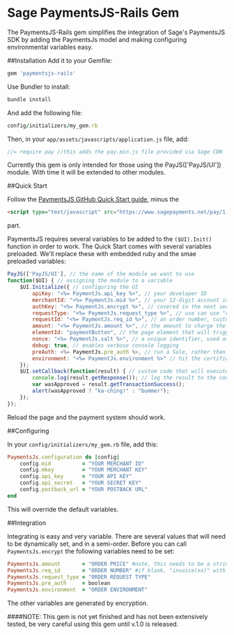 # Sage PaymentsJS-Rails Gem

The PaymentsJS-Rails gem simplifies the integration of Sage's PaymentsJS SDK by adding the PaymentsJs model and making configuring environmental variables easy.

##Installation
Add it to your Gemfile:
```bash
gem 'paymentsjs-rails'
```
	
Use Bundler to install:
```bash	
bundle install
```
	
And add the following file:
```ruby
config/initializers/my_gem.rb
```	
Then, in your `app/assets/javascripts/application.js` file, add:
```javascript
//= require pay //this adds the pay.min.js file provided via Sage CDN
```
	
Currently this gem is only intended for those using the PayJS(['PayJS/UI']) module. With time it will be extended to other modules. 

##Quick Start

Follow the [PaymentsJS GitHub Quick Start guide](https://github.com/SagePayments/PaymentsJS "PaymentsJS"), minus the 
```html
<script type="text/javascript" src="https://www.sagepayments.net/pay/1.0.0/js/pay.min.js"></script>
```
part.

PaymentsJS requires several variables to be added to the `($UI).Init()` function in order to work. The Quick Start comes with several variables preloaded. We'll replace these with embedded ruby and the smae preloaded variables:

```javascript
PayJS(['PayJS/UI'], // the name of the module we want to use
function($UI) { // assigning the module to a variable
	$UI.Initialize({ // configuring the UI
		apiKey: "<%= PaymentJs.api_key %>", // your developer ID
		merchantId: "<%= PaymentJs.mid %>", // your 12-digit account identifier
		authKey: "<%= PaymentJs.encrypt %>", // covered in the next section!
		requestType: "<%= PaymentJs.request_type %>", // use can use "vault" to tokenize a card without charging it
		requestId: "<%= PaymentJs.req_id %>", // an order number, customer or account identifier, etc.
		amount: "<%= PaymentJs.amount %>", // the amount to charge the card. in test mode, different amounts produce different results.
		elementId: "paymentButton", // the page element that will trigger the UI
		nonce: "<%= PaymentJs.salt %>", // a unique identifier, used as salt
		debug: true, // enables verbose console logging
		preAuth: <%= PaymentJs.pre_auth %>, // run a Sale, rather than a PreAuth
		environment: "<%= PaymentJs.environment %>" // hit the certification environment
	});
	$UI.setCallback(function(result) { // custom code that will execute when the UI receives a response
		console.log(result.getResponse()); // log the result to the console
		var wasApproved = result.getTransactionSuccess();
		alert(wasApproved ? "ka-ching!" : "bummer");
	});
});
```

Reload the page and the payment system should work.

##Configuring

In your `config/initializers/my_gem.rb` file, add this:
```ruby
PaymentsJs.configuration do |config|
	config.mid          = "YOUR MERCHANT ID"
	config.mkey         = "YOUR MERCHANT KEY"
	config.api_key      = "YOUR API KEY"
	config.api_secret   = "YOUR SECRET KEY"
	config.postback_url = "YOUR POSTBACK URL"
end
```
This will override the default variables.

##Integration

Integrating is easy and very variable. There are several values that will need to be dynamically set, and in a semi-order. Before you can call `PaymentsJs.encrypt` the following variables need to be set:
```ruby
PaymentsJs.amount       = "ORDER PRICE" #note, this needs to be a string, not a float/integer
PaymentsJs.req_id       = "ORDER NUMBER" #if blank, "invoice(xx)" with xx being a random integer between 10 and 42 will be generated
PaymentsJs.request_type = "ORDER REQUEST TYPE"
PaymentsJs.pre_auth     = boolean
PaymentsJs.environment  = "ORDER ENVIRONMENT"
```
The other variables are generated by encryption. 

####NOTE: This gem is not yet finished and has not been extensively tested, be very careful using this gem until v.1.0 is released.